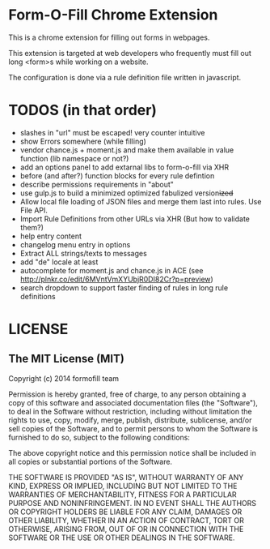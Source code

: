# Form-O-Fill Chrome Extension

This is a chrome extension for filling out forms in webpages.

This extension is targeted at web developers who frequently must fill out long \<form>s while working on a website.

The configuration is done via a rule definition file written in javascript.

# TODOS (in that order)

- slashes in "url" must be escaped! very counter intuitive
- show Errors somewhere (while filling)
- vendor chance.js + moment.js and make them available in value function (lib namespace or not?)
- add an options panel to add extarnal libs to form-o-fill via XHR
- before (and after?) function blocks for every rule defintion
- describe permissions requirements in "about"
- use gulp.js to build a minimized optimized fabulized version<del>ized</del>
- Allow local file loading of JSON files and merge them last into rules. Use File API.
- Import Rule Definitions from other URLs via XHR (But how to validate them?)
- help entry content
- changelog menu entry in options
- Extract ALL strings/texts to messages
- add "de" locale at least
- autocomplete for moment.js and chance.js in ACE (see http://plnkr.co/edit/6MVntVmXYUbjR0DI82Cr?p=preview)
- search dropdown to support faster finding of rules in long rule definitions

# LICENSE

## The MIT License (MIT)

Copyright (c) 2014 formofill team

Permission is hereby granted, free of charge, to any person obtaining a copy
of this software and associated documentation files (the "Software"), to deal
in the Software without restriction, including without limitation the rights
to use, copy, modify, merge, publish, distribute, sublicense, and/or sell
copies of the Software, and to permit persons to whom the Software is
furnished to do so, subject to the following conditions:

The above copyright notice and this permission notice shall be included in
all copies or substantial portions of the Software.

THE SOFTWARE IS PROVIDED "AS IS", WITHOUT WARRANTY OF ANY KIND, EXPRESS OR
IMPLIED, INCLUDING BUT NOT LIMITED TO THE WARRANTIES OF MERCHANTABILITY,
FITNESS FOR A PARTICULAR PURPOSE AND NONINFRINGEMENT. IN NO EVENT SHALL THE
AUTHORS OR COPYRIGHT HOLDERS BE LIABLE FOR ANY CLAIM, DAMAGES OR OTHER
LIABILITY, WHETHER IN AN ACTION OF CONTRACT, TORT OR OTHERWISE, ARISING FROM,
OUT OF OR IN CONNECTION WITH THE SOFTWARE OR THE USE OR OTHER DEALINGS IN
THE SOFTWARE.
